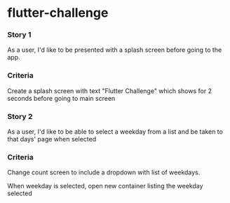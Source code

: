 # flutter-challenge
### Story 1
As a user, I'd like to be presented with a splash screen before going to the app.

### Criteria
Create a splash screen with text "Flutter Challenge" which shows for 2 seconds before going to main screen


### Story 2
As a user, I'd like to be able to select a weekday from a list and be taken to that days' page when selected
### Criteria
Change count screen to include a dropdown with list of weekdays. 

When weekday is selected, open new container listing the weekday selected
